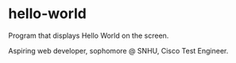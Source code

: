 # hello-world
Program that displays Hello World on the screen.

Aspiring web developer, sophomore @ SNHU, Cisco Test Engineer.
